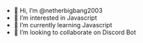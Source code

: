 - 👋 Hi, I’m @netherbigbang2003
- 👀 I’m interested in Javascript
- 🌱 I’m currently learning Javascript
- 💞️ I’m looking to collaborate on Discord Bot


<!---
netherbigbang2003/netherbigbang2003 is a ✨ special ✨ repository because its `README.md` (this file) appears on your GitHub profile.
You can click the Preview link to take a look at your changes.
--->
